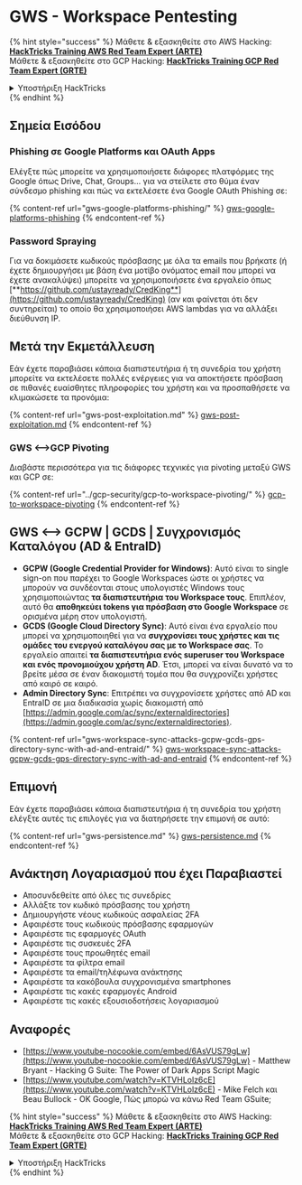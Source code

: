 # GWS - Workspace Pentesting

{% hint style="success" %}
Μάθετε & εξασκηθείτε στο AWS Hacking:<img src="../../.gitbook/assets/image (1).png" alt="" data-size="line">[**HackTricks Training AWS Red Team Expert (ARTE)**](https://training.hacktricks.xyz/courses/arte)<img src="../../.gitbook/assets/image (1).png" alt="" data-size="line">\
Μάθετε & εξασκηθείτε στο GCP Hacking: <img src="../../.gitbook/assets/image (2).png" alt="" data-size="line">[**HackTricks Training GCP Red Team Expert (GRTE)**<img src="../../.gitbook/assets/image (2).png" alt="" data-size="line">](https://training.hacktricks.xyz/courses/grte)

<details>

<summary>Υποστήριξη HackTricks</summary>

* Ελέγξτε τα [**σχέδια συνδρομής**](https://github.com/sponsors/carlospolop)!
* **Εγγραφείτε στην** 💬 [**ομάδα Discord**](https://discord.gg/hRep4RUj7f) ή στην [**ομάδα telegram**](https://t.me/peass) ή **ακολουθήστε** μας στο **Twitter** 🐦 [**@hacktricks\_live**](https://twitter.com/hacktricks\_live)**.**
* **Μοιραστείτε κόλπα hacking υποβάλλοντας PRs στα** [**HackTricks**](https://github.com/carlospolop/hacktricks) και [**HackTricks Cloud**](https://github.com/carlospolop/hacktricks-cloud) github repos.

</details>
{% endhint %}

## Σημεία Εισόδου

### Phishing σε Google Platforms και OAuth Apps

Ελέγξτε πώς μπορείτε να χρησιμοποιήσετε διάφορες πλατφόρμες της Google όπως Drive, Chat, Groups... για να στείλετε στο θύμα έναν σύνδεσμο phishing και πώς να εκτελέσετε ένα Google OAuth Phishing σε:

{% content-ref url="gws-google-platforms-phishing/" %}
[gws-google-platforms-phishing](gws-google-platforms-phishing/)
{% endcontent-ref %}

### Password Spraying

Για να δοκιμάσετε κωδικούς πρόσβασης με όλα τα emails που βρήκατε (ή έχετε δημιουργήσει με βάση ένα μοτίβο ονόματος email που μπορεί να έχετε ανακαλύψει) μπορείτε να χρησιμοποιήσετε ένα εργαλείο όπως [**https://github.com/ustayready/CredKing**](https://github.com/ustayready/CredKing) (αν και φαίνεται ότι δεν συντηρείται) το οποίο θα χρησιμοποιήσει AWS lambdas για να αλλάξει διεύθυνση IP.

## Μετά την Εκμετάλλευση

Εάν έχετε παραβιάσει κάποια διαπιστευτήρια ή τη συνεδρία του χρήστη μπορείτε να εκτελέσετε πολλές ενέργειες για να αποκτήσετε πρόσβαση σε πιθανές ευαίσθητες πληροφορίες του χρήστη και να προσπαθήσετε να κλιμακώσετε τα προνόμια:

{% content-ref url="gws-post-exploitation.md" %}
[gws-post-exploitation.md](gws-post-exploitation.md)
{% endcontent-ref %}

### GWS <-->GCP Pivoting

Διαβάστε περισσότερα για τις διάφορες τεχνικές για pivoting μεταξύ GWS και GCP σε:

{% content-ref url="../gcp-security/gcp-to-workspace-pivoting/" %}
[gcp-to-workspace-pivoting](../gcp-security/gcp-to-workspace-pivoting/)
{% endcontent-ref %}

## GWS <--> GCPW | GCDS | Συγχρονισμός Καταλόγου (AD & EntraID)

* **GCPW (Google Credential Provider for Windows)**: Αυτό είναι το single sign-on που παρέχει το Google Workspaces ώστε οι χρήστες να μπορούν να συνδέονται στους υπολογιστές Windows τους χρησιμοποιώντας **τα διαπιστευτήρια του Workspace τους**. Επιπλέον, αυτό θα **αποθηκεύει tokens για πρόσβαση στο Google Workspace** σε ορισμένα μέρη στον υπολογιστή.
* **GCDS (Google Cloud Directory Sync)**: Αυτό είναι ένα εργαλείο που μπορεί να χρησιμοποιηθεί για να **συγχρονίσει τους χρήστες και τις ομάδες του ενεργού καταλόγου σας με το Workspace σας**. Το εργαλείο απαιτεί **τα διαπιστευτήρια ενός superuser του Workspace και ενός προνομιούχου χρήστη AD**. Έτσι, μπορεί να είναι δυνατό να το βρείτε μέσα σε έναν διακομιστή τομέα που θα συγχρονίζει χρήστες από καιρό σε καιρό.
* **Admin Directory Sync**: Επιτρέπει να συγχρονίσετε χρήστες από AD και EntraID σε μια διαδικασία χωρίς διακομιστή από [https://admin.google.com/ac/sync/externaldirectories](https://admin.google.com/ac/sync/externaldirectories).

{% content-ref url="gws-workspace-sync-attacks-gcpw-gcds-gps-directory-sync-with-ad-and-entraid/" %}
[gws-workspace-sync-attacks-gcpw-gcds-gps-directory-sync-with-ad-and-entraid](gws-workspace-sync-attacks-gcpw-gcds-gps-directory-sync-with-ad-and-entraid/)
{% endcontent-ref %}

## Επιμονή

Εάν έχετε παραβιάσει κάποια διαπιστευτήρια ή τη συνεδρία του χρήστη ελέγξτε αυτές τις επιλογές για να διατηρήσετε την επιμονή σε αυτό:

{% content-ref url="gws-persistence.md" %}
[gws-persistence.md](gws-persistence.md)
{% endcontent-ref %}

## Ανάκτηση Λογαριασμού που έχει Παραβιαστεί

* Αποσυνδεθείτε από όλες τις συνεδρίες
* Αλλάξτε τον κωδικό πρόσβασης του χρήστη
* Δημιουργήστε νέους κωδικούς ασφαλείας 2FA
* Αφαιρέστε τους κωδικούς πρόσβασης εφαρμογών
* Αφαιρέστε τις εφαρμογές OAuth
* Αφαιρέστε τις συσκευές 2FA
* Αφαιρέστε τους προωθητές email
* Αφαιρέστε τα φίλτρα email
* Αφαιρέστε τα email/τηλέφωνα ανάκτησης
* Αφαιρέστε τα κακόβουλα συγχρονισμένα smartphones
* Αφαιρέστε τις κακές εφαρμογές Android
* Αφαιρέστε τις κακές εξουσιοδοτήσεις λογαριασμού

## Αναφορές

* [https://www.youtube-nocookie.com/embed/6AsVUS79gLw](https://www.youtube-nocookie.com/embed/6AsVUS79gLw) - Matthew Bryant - Hacking G Suite: The Power of Dark Apps Script Magic
* [https://www.youtube.com/watch?v=KTVHLolz6cE](https://www.youtube.com/watch?v=KTVHLolz6cE) - Mike Felch και Beau Bullock - OK Google, Πώς μπορώ να κάνω Red Team GSuite;

{% hint style="success" %}
Μάθετε & εξασκηθείτε στο AWS Hacking:<img src="../../.gitbook/assets/image (1).png" alt="" data-size="line">[**HackTricks Training AWS Red Team Expert (ARTE)**](https://training.hacktricks.xyz/courses/arte)<img src="../../.gitbook/assets/image (1).png" alt="" data-size="line">\
Μάθετε & εξασκηθείτε στο GCP Hacking: <img src="../../.gitbook/assets/image (2).png" alt="" data-size="line">[**HackTricks Training GCP Red Team Expert (GRTE)**<img src="../../.gitbook/assets/image (2).png" alt="" data-size="line">](https://training.hacktricks.xyz/courses/grte)

<details>

<summary>Υποστήριξη HackTricks</summary>

* Ελέγξτε τα [**σχέδια συνδρομής**](https://github.com/sponsors/carlospolop)!
* **Εγγραφείτε στην** 💬 [**ομάδα Discord**](https://discord.gg/hRep4RUj7f) ή στην [**ομάδα telegram**](https://t.me/peass) ή **ακολουθήστε** μας στο **Twitter** 🐦 [**@hacktricks\_live**](https://twitter.com/hacktricks\_live)**.**
* **Μοιραστείτε κόλπα hacking υποβάλλοντας PRs στα** [**HackTricks**](https://github.com/carlospolop/hacktricks) και [**HackTricks Cloud**](https://github.com/carlospolop/hacktricks-cloud) github repos.

</details>
{% endhint %}
